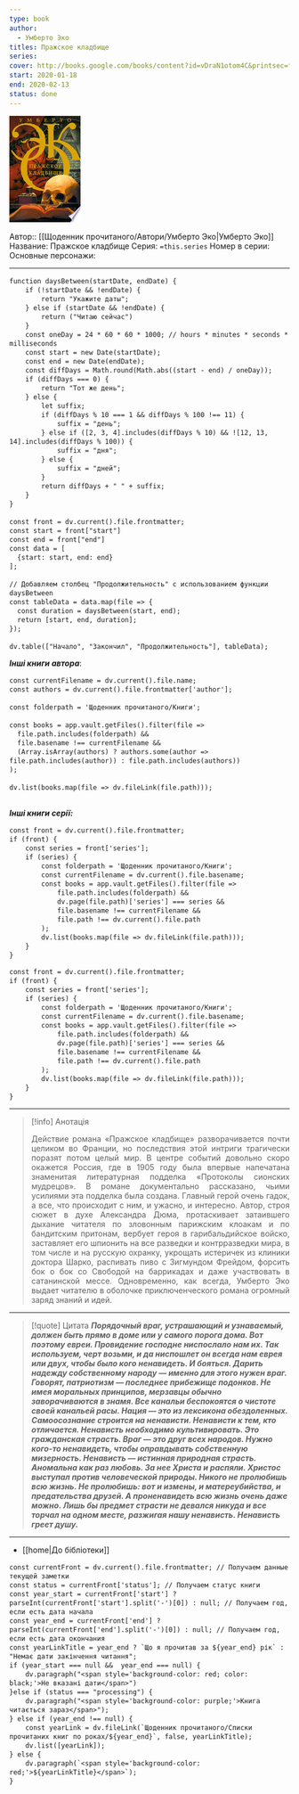 ```yaml
---
type: book
author:
  - Умберто Эко
titles: Пражское кладбище
series: 
cover: http://books.google.com/books/content?id=vDraN1otom4C&printsec=frontcover&img=1&zoom=1&edge=curl&source=gbs_api
start: 2020-01-18
end: 2020-02-13
status: done
---
```

![cover|150](media/cover!150-57.jpg)

Автор:: [[Щоденник прочитаного/Автори/Умберто Эко|Умберто Эко]]
Название: Пражское кладбище
Серия:  `=this.series`
Номер в серии:
Основные персонажи:

---
```dataviewjs
function daysBetween(startDate, endDate) {
	if (!startDate && !endDate) { 
		return "Укажите даты"; 
	} else if (startDate && !endDate) {
		return ("Читаю сейчас")
	}
	const oneDay = 24 * 60 * 60 * 1000; // hours * minutes * seconds * milliseconds
	const start = new Date(startDate);
	const end = new Date(endDate);
	const diffDays = Math.round(Math.abs((start - end) / oneDay));
	if (diffDays === 0) {
		return "Тот же день";   
	} else {
		let suffix;     
	    if (diffDays % 10 === 1 && diffDays % 100 !== 11) {
		    suffix = "день";     
	    } else if ([2, 3, 4].includes(diffDays % 10) && ![12, 13, 14].includes(diffDays % 100)) {
			suffix = "дня";     
		} else {       
			suffix = "дней";     
		}          
		return diffDays + " " + suffix;   
	} 
}  

const front = dv.current().file.frontmatter;
const start = front["start"]
const end = front["end"]
const data = [
  {start: start, end: end}
];

// Добавляем столбец "Продолжительность" с использованием функции daysBetween
const tableData = data.map(file => {
  const duration = daysBetween(start, end);
  return [start, end, duration];
});

dv.table(["Начало", "Закончил", "Продолжительность"], tableData);
```
***Інші книги автора***:
```dataviewjs
const currentFilename = dv.current().file.name;
const authors = dv.current().file.frontmatter['author'];

const folderpath = 'Щоденник прочитаного/Книги';

const books = app.vault.getFiles().filter(file =>
  file.path.includes(folderpath) &&
  file.basename !== currentFilename &&
  (Array.isArray(authors) ? authors.some(author => file.path.includes(author)) : file.path.includes(authors))
);

dv.list(books.map(file => dv.fileLink(file.path)));


```
***Інші книги серії:***
```dataviewjs
const front = dv.current().file.frontmatter;
if (front) {
	const series = front['series'];
	if (series) {
		const folderpath = 'Щоденник прочитаного/Книги';
		const currentFilename = dv.current().file.basename;
		const books = app.vault.getFiles().filter(file =>  
			file.path.includes(folderpath) && 
			dv.page(file.path)['series'] === series && 
			file.basename !== currentFilename &&
			file.path !== dv.current().file.path 
		);
		dv.list(books.map(file => dv.fileLink(file.path)));
	}
}

```

```dataviewjs
const front = dv.current().file.frontmatter;
if (front) {
	const series = front['series'];
	if (series) {
		const folderpath = 'Щоденник прочитаного/Книги';
		const currentFilename = dv.current().file.basename;
		const books = app.vault.getFiles().filter(file =>  
			file.path.includes(folderpath) && 
			dv.page(file.path)['series'] === series && 
			file.basename !== currentFilename &&
			file.path !== dv.current().file.path 
		);
		dv.list(books.map(file => dv.fileLink(file.path)));
	}
}

```

---
>[!info] Анотація
><p align="justify">Действие романа «Пражское кладбище» разворачивается почти целиком во Франции, но последствия этой интриги трагически поразят потом целый мир. В центре событий довольно скоро окажется Россия, где в 1905 году была впервые напечатана знаменитая литературная подделка «Протоколы сионских мудрецов». В романе документально рассказано, чьими усилиями эта подделка была создана. Главный герой очень гадок, а все, что происходит с ним, и ужасно, и интересно. Автор, строя сюжет в духе Александра Дюма, протаскивает затаившего дыхание читателя по зловонным парижским клоакам и по бандитским притонам, вербует героя в гарибальдийское войско, заставляет его шпионить на все разведки и контрразведки мира, в том числе и на русскую охранку, укрощать истеричек из клиники доктора Шарко, распивать пиво с Зигмундом Фрейдом, форсить бок о бок со Свободой на баррикадах и даже участвовать в сатанинской мессе. Одновременно, как всегда, Умберто Эко выдает читателю в оболочке приключенческого романа огромный заряд знаний и идей.</p>

___

>[!quote] Цитата
> ***Порядочный враг, устрашающий и узнаваемый, должен быть прямо в доме или у самого порога дома. Вот поэтому евреи. Провидение господне ниспослало нам их. Так используем, черт возьми, и да ниспошлет он всегда нам еврея или двух, чтобы было кого ненавидеть. И бояться. Дарить надежду собственному народу — именно для этого нужен враг. Говорят, патриотизм — последнее прибежище подонков. Не имея моральных принципов, мерзавцы обычно заворачиваются в знамя. Все канальи беспокоятся о чистоте своей канальей расы. Нация — это из лексикона обездоленных. Самоосознание строится на ненависти. Ненависти к тем, кто отличается. Ненависть необходимо культивировать. Это гражданская страсть. Враг — это друг всех народов. Нужно кого-то ненавидеть, чтобы оправдывать собственную мизерность. Ненависть — истинная природная страсть. Аномальна как раз любовь. За нее Христа и распяли. Христос выступал против человеческой природы. Никого не пролюбишь всю жизнь. Не пролюбишь: вот и измены, и матереубийства, и предательства друзей. А проненавидеть всю жизнь очень даже можно. Лишь бы предмет страсти не девался никуда и все торчал на одном месте, разжигая нашу ненависть. Ненависть греет душу.***

****
- [[home|До бібліотеки]]

```dataviewjs
const currentFront = dv.current().file.frontmatter; // Получаем данные текущей заметки 
const status = currentFront['status']; // Получаем статус книги 
const year_start = currentFront['start'] ? parseInt(currentFront['start'].split('-')[0]) : null; // Получаем год, если есть дата начала 
const year_end = currentFront['end'] ? parseInt(currentFront['end'].split('-')[0]) : null; // Получаем год, если есть дата окончания 
const yearLinkTitle = year_end ? `Що я прочитав за ${year_end} рік` : "Немає дати закінчення читання"; 
if (year_start === null &&  year_end === null) {
	dv.paragraph("<span style='background-color: red; color: black;'>Не вказані дати</span>")
}else if (status === "processing") { 
	dv.paragraph("<span style='background-color: purple;'>Книга читається зараз</span>");
} else if (year_end !== null) { 
	const yearLink = dv.fileLink(`Щоденник прочитаного/Списки прочитаних книг по роках/${year_end}`, false, yearLinkTitle); 
	dv.list([yearLink]); 
} else { 
	dv.paragraph(`<span style='background-color: red;'>${yearLinkTitle}</span>`);
}
```
